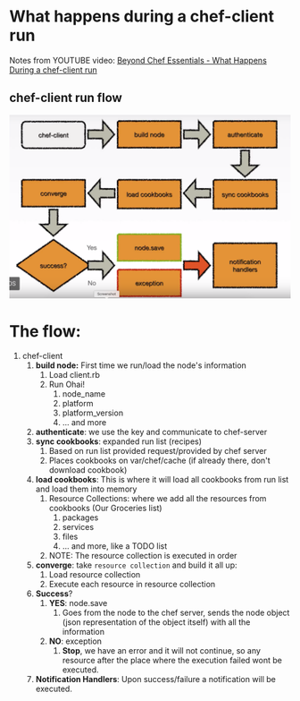 # What happens during a chef-client run

Notes from YOUTUBE video: [Beyond Chef Essentials - What Happens During a chef-client run](#https://youtu.be/egzmSVVP0rg)

## chef-client run flow

![chef-client flow](chef-client-flow.png)


# The flow:
1. chef-client
   1. <b>build node:</b> First time we run/load the node's information
      1. Load client.rb
      2. Run Ohai!
         1. node_name
         2. platform
         3. platform_version
         4. ... and more
   2. <b>authenticate</b>: we use the key and communicate to chef-server
   3. <b>sync cookbooks</b>: expanded run list (recipes)
      1. Based on run list provided request/provided by chef server
      2. Places cookbooks on var/chef/cache (if already there, don't download cookbook)
   4. <b>load cookbooks</b>: This is where it will load all cookbooks from run list and load them into memory
      1. Resource Collections: where we add all the resources from cookbooks (Our Groceries list)
         1. packages
         2. services
         3. files
         4. ... and more, like a TODO list
      2. NOTE: The resource collection is executed in order
   5. <b>converge</b>: take `resource collection` and build it all up:
      1. Load resource collection
      2. Execute each resource in resource collection
   6. **Success**?
      1. **YES**: node.save
         1. Goes from the node to the chef server, sends the node object (json representation of the object itself) with all the information
      2. **NO**: exception
         1. **Stop**, we have an error and it will not continue, so any resource after the place where the execution failed wont be executed. 
   7. **Notification Handlers**: Upon success/failure a notification will be executed. 